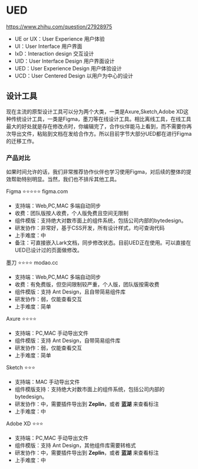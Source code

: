 # UED


https://www.zhihu.com/question/27928975

* UE or UX：User Experience 用户体验
* UI：User Interface 用户界面
* IxD：Interaction design 交互设计
* UID：User Interface Design 用户界面设计
* UED：User Experience Design 用户体验设计
* UCD：User Centered Design 以用户为中心的设计



## 设计工具

现在主流的原型设计工具可以分为两个大类，一类是Axure,Sketch,Adobe XD这种传统设计工具，一类是Figma，墨刀等在线设计工具。相比离线工具，在线工具最大的好处就是存在修改点时，你编辑完了，合作伙伴能马上看到，而不需要你再次导出文件，粘贴到文档在发给合作方。所以目前字节大部分UED都在进行Figma的迁移工作。

### 产品对比

如果时间允许的话，我们非常推荐协作伙伴也学习使用Figma，对后续的整体的提效帮助特别明显。当然，我们也不排斥其他工具。

Figma ⭐️⭐️⭐️⭐️⭐️ figma.com
* 支持端：Web,PC,MAC 多端自动同步
* 收费：团队版按人收费，个人版免费且空间无限制
* 组件模版：支持绝大对数市面上的组件系统，包括公司内部的bytedesign。
* 研发协作：非常好，基于CSS开发，所有设计样式，均可查询代码
* 上手难度：中
* 备注：可直接嵌入Lark文档，同步修改状态。目前UED正在使用。可以直接在UED已设计过的页面做修改。

墨刀 ⭐️⭐️⭐️⭐️ modao.cc
* 支持端：Web,PC,MAC 多端自动同步
* 收费：有免费版，但空间限制较严重，个人版，团队版按需收费
* 组件模版：支持 Ant Design，且自带简易组件库
* 研发协作：弱，仅能查看交互
* 上手难度：简单

Axure ⭐️⭐️⭐️⭐️
* 支持端：PC,MAC 手动导出文件
* 组件模版：支持 Ant Design，自带简易组件库
* 研发协作：弱，仅能查看交互
* 上手难度：简单

Sketch ⭐️⭐️⭐️
* 支持端：MAC 手动导出文件
* 组件模版支持：支持绝大对数市面上的组件系统，包括公司内部的 bytedesign。
* 研发协作：中，需要插件导出到 **Zeplin**，或者 **蓝湖** 来查看标注
* 上手难度：中

Adobe XD ⭐️⭐️⭐️
* 支持端：PC,MAC 手动导出文件
* 组件模版：支持 Ant Design，其他组件库需要转格式
* 研发协作：中，需要插件导出到 **Zeplin**，或者 **蓝湖** 来查看标注
* 上手难度：中


